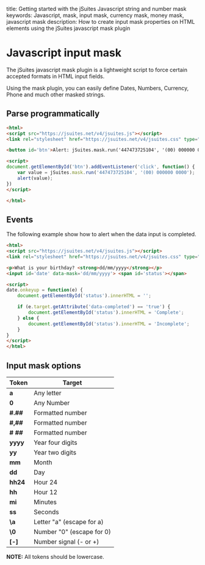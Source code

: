 title: Getting started with the jSuites Javascript string and number mask
keywords: Javascript, mask, input mask, currency mask, money mask, javascript mask
description: How to create input mask properties on HTML elements using the jSuites javascript mask plugin

Javascript input mask
=====================

The jSuites javascript mask plugin is a lightweight script to force certain accepted formats in HTML input fields.

Using the mask plugin, you can easily define Dates, Numbers, Currency, Phone and much other masked strings.

Parse programmatically
----------------------

```html
<html>
<script src="https://jsuites.net/v4/jsuites.js"></script>
<link rel="stylesheet" href="https://jsuites.net/v4/jsuites.css" type="text/css" />

<button id='btn'>Alert: jSuites.mask.run('447473725104', '(00) 000000 0000')</button>

<script>
document.getElementById('btn').addEventListener('click', function() {
    var value = jSuites.mask.run('447473725104', '(00) 000000 0000');
    alert(value);
})
</script>

</html>
```

Events
------

The following example show how to alert when the data input is completed.

```html
<html>
<script src="https://jsuites.net/v4/jsuites.js"></script>
<link rel="stylesheet" href="https://jsuites.net/v4/jsuites.css" type="text/css" />

<p>What is your birthday? <strong>dd/mm/yyyy</strong></p>
<input id='date' data-mask='dd/mm/yyyy'> <span id='status'></span>

<script>
date.onkeyup = function(e) {
    document.getElementById('status').innerHTML = '';

    if (e.target.getAttribute('data-completed') == 'true') {
        document.getElementById('status').innerHTML = 'Complete';
    } else {
        document.getElementById('status').innerHTML = 'Incomplete';
    }
} 
</script>
</html>
```


Input mask options
------------------

| Token | Target |
| --- | --- |
| **a** | Any letter |
| **0** | Any Number |
| **#.##** | Formatted number |
| **#,##** | Formatted number |
| **\# ##** | Formatted number |
| **yyyy** | Year four digits |
| **yy** | Year two digits |
| **mm** | Month |
| **dd** | Day |
| **hh24** | Hour 24 |
| **hh** | Hour 12 |
| **mi** | Minutes |
| **ss** | Seconds |
| **\a** | Letter "a" (escape for a) |
| **\0** | Number "0" (escape for 0) |
| **[-]** | Number signal (- or +) |

  
**NOTE:** All tokens should be lowercase.  
